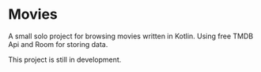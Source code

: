 # Movies
A small solo project for browsing movies written in Kotlin. Using free TMDB Api and Room for storing data.

This project is still in development.
